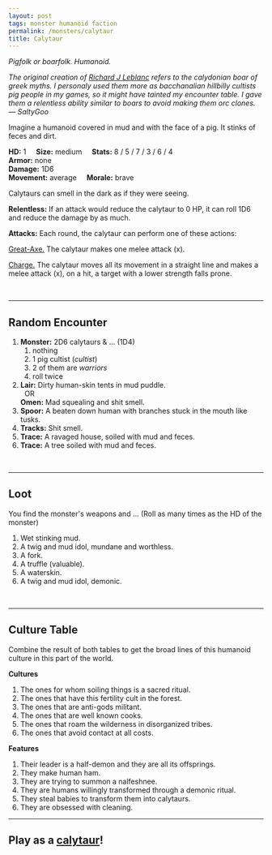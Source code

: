 ```yaml
---
layout: post
tags: monster humanoid faction
permalink: /monsters/calytaur
title: Calytaur
---
```


*Pigfolk or boarfolk. Humanoid.*

<span class="alchemy"> *The original creation of [Richard J Leblanc](http://savevsdragon.blogspot.com/2012/01/new-monster-calytaur.html) refers to the calydonian boar of greek myths. I personaly used them more as bacchanalian hillbilly cultists pig people in my games, so it might have tainted my encounter table. I gave them a relentless ability similar to boars to avoid making them orc clones. — SaltyGoo* </span>

Imagine a humanoid covered in mud and with the face of a pig. It stinks of feces and dirt.

**HD:** 1  &nbsp; &nbsp;  **Size:** medium &nbsp; &nbsp; **Stats:** 8 / 5 / 7 / 3 / 6 / 4 <br>
**Armor:** none <br>
**Damage:** 1D6 <br>
**Movement:** average &nbsp; &nbsp; **Morale:** brave <br>

Calytaurs can smell in the dark as if they were seeing.

**Relentless:** If an attack would reduce the calytaur to 0 HP, it can roll 1D6 and reduce the damage by as much.

**Attacks:** Each round, the calytaur can perform one of these actions:

<ins>Great-Axe.</ins> The calytaur makes one melee attack (x).

<ins>Charge.</ins> The calytaur moves all its movement in a straight line and makes a melee attack (x), on a hit, a target with a lower strength falls prone.

<br>

---

## Random Encounter

1. **Monster:** 2D6 calytaurs & ... (1D4)
    1. nothing
    1. 1 pig cultist (*cultist*)
    1. 2 of them are *warriors*
    1. roll twice
1. **Lair:** Dirty human-skin tents in mud puddle. <br>	&nbsp; OR <br>	**Omen:** Mad squealing and shit smell.
1. **Spoor:** A beaten down human with branches stuck in the mouth like tusks.
1. **Tracks:** Shit smell.
1. **Trace:** A ravaged house, soiled with mud and feces.
1. **Trace:** A tree soiled with mud and feces.

<br>

---

## Loot

You find the monster's weapons and ... (Roll as many times as the HD of the monster)

1. Wet stinking mud.
1. A twig and mud idol, mundane and worthless.
1. A fork.
1. A truffle (valuable).
1. A waterskin.
1. A twig and mud idol, demonic.

<br>

---

## Culture Table

Combine the result of both tables to get the broad lines of this humanoid culture in this part of the world.

**Cultures**
1. The ones for whom soiling things is a sacred ritual.
1. The ones that have this fertility cult in the forest. 
1. The ones that are anti-gods militant.
1. The ones that are well known cooks.
1. The ones that roam the wilderness in disorganized tribes.
1. The ones that avoid contact at all costs.

**Features**
1. Their leader is a half-demon and they are all its offsprings.
1. They make human ham.
1. They are trying to summon a nalfeshnee.
1. They are humans willingly transformed through a demonic ritual.
1. They steal babies to transform them into calytaurs.
1. They are obsessed with cleaning.

---

## Play as a [calytaur](https://saltygoo.github.io/class/specialist/calytaur)!
